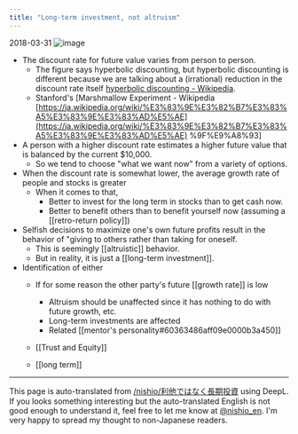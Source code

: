 ```yaml
---
title: "Long-term investment, not altruism"
---
```


2018-03-31
![image](https://gyazo.com/734142936045032e1cf378b94bf47c2a/thumb/1000)
- The discount rate for future value varies from person to person.
    - The figure says hyperbolic discounting, but hyperbolic discounting is different because we are talking about a (irrational) reduction in the discount rate itself [hyperbolic discounting - Wikipedia](https://ja.wikipedia.org/wiki/%E5%8F%8C%E6%9B%B2%E5%89%B2%E5%BC%95).
    - Stanford's [Marshmallow Experiment - Wikipedia [https://ja.wikipedia.org/wiki/%E3%83%9E%E3%82%B7%E3%83%A5%E3%83%9E%E3%83%AD%E5%AE](https://ja.wikipedia.org/wiki/%E3%83%9E%E3%82%B7%E3%83%A5%E3%83%9E%E3%83%AD%E5%AE) %9F%E9%A8%93]
- A person with a higher discount rate estimates a higher future value that is balanced by the current $10,000.
    - So we tend to choose "what we want now" from a variety of options.
- When the discount rate is somewhat lower, the average growth rate of people and stocks is greater
    - When it comes to that,
        - Better to invest for the long term in stocks than to get cash now.
        - Better to benefit others than to benefit yourself now (assuming a [[retro-return policy]])
- Selfish decisions to maximize one's own future profits result in the behavior of "giving to others rather than taking for oneself.
    - This is seemingly [[altruistic]] behavior.
    - But in reality, it is just a [[long-term investment]].
- Identification of either
    - If for some reason the other party's future [[growth rate]] is low
        - Altruism should be unaffected since it has nothing to do with future growth, etc.
        - Long-term investments are affected
        - Related [[mentor's personality#60363486aff09e0000b3a450]]

    - [[Trust and Equity]]
    - [[long term]]

---
This page is auto-translated from [/nishio/利他ではなく長期投資](https://scrapbox.io/nishio/利他ではなく長期投資) using DeepL. If you looks something interesting but the auto-translated English is not good enough to understand it, feel free to let me know at [@nishio_en](https://twitter.com/nishio_en). I'm very happy to spread my thought to non-Japanese readers.